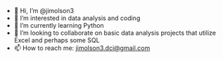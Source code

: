 - 👋 Hi, I’m @jimolson3
- 👀 I’m interested in data analysis and coding
- 🌱 I’m currently learning Python
- 💞️ I’m looking to collaborate on basic data analysis projects that utilize Excel and perhaps some SQL
- 📫 How to reach me:  jimolson3.dci@gmail.com

<!---
jimolson3/jimolson3 is a ✨ special ✨ repository because its `README.md` (this file) appears on your GitHub profile.
You can click the Preview link to take a look at your changes.
--->
